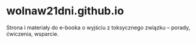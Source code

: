 # wolnaw21dni.github.io
Strona i materiały do e-booka o wyjściu z toksycznego związku – porady, ćwiczenia, wsparcie.

